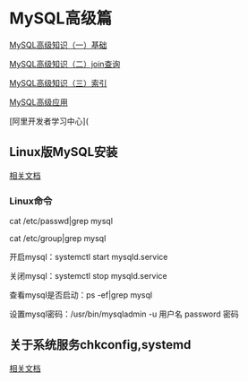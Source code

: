 # MySQL高级篇

[MySQL高级知识（一）基础](https://www.cnblogs.com/developer_chan/p/9205401.html)

[MySQL高级知识（二）join查询](https://www.cnblogs.com/developer_chan/p/9207687.html)

[MySQL高级知识（三）索引](https://www.cnblogs.com/developer_chan/p/9208404.html)



[MySQL高级应用](https://developer.aliyun.com/course/1762)

[阿里开发者学习中心](

## Linux版MySQL安装

[相关文档](https://blog.csdn.net/qq_45441466/article/details/109670194)

### Linux命令

cat /etc/passwd|grep mysql

cat /etc/group|grep mysql

开启mysql：systemctl start mysqld.service

关闭mysql：systemctl stop mysqld.service

查看mysql是否启动：ps -ef|grep mysql

设置mysql密码：/usr/bin/mysqladmin -u 用户名 password 密码

## 关于系统服务chkconfig,systemd

[相关文档](https://blog.csdn.net/wash168/article/details/78495512)

